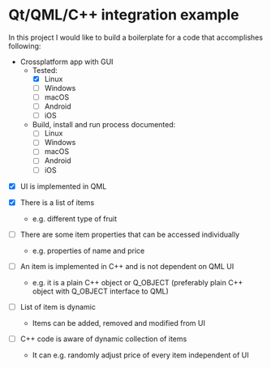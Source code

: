 # Qt/QML/C++ integration example

In this project I would like to build a boilerplate for a code
that accomplishes following:

* Crossplatform app with GUI
    * Tested:
        * [x] Linux
        * [ ] Windows
        * [ ] macOS
        * [ ] Android
        * [ ] iOS
    * Build, install and run process documented:
        * [ ] Linux
        * [ ] Windows
        * [ ] macOS
        * [ ] Android
        * [ ] iOS

* [x] UI is implemented in QML

* [x] There is a list of items
    * e.g. different type of fruit

* [ ] There are some item properties that can be accessed individually 
    * e.g. properties of name and price

* [ ] An item is implemented in C++ and is not dependent on QML UI
    * e.g. it is a plain C++ object or Q_OBJECT (preferably plain
      C++ object with Q_OBJECT interface to QML)

* [ ] List of item is dynamic
    * Items can be added, removed and modified from UI

* [ ] C++ code is aware of dynamic collection of items
    * It can e.g. randomly adjust price of every item independent of UI
